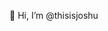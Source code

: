 👋 Hi, I’m @thisisjoshu

<!---
thisisjoshu/thisisjoshu is a ✨ special ✨ repository because its `README.md` (this file) appears on your GitHub profile.
You can click the Preview link to take a look at your changes.
--->
